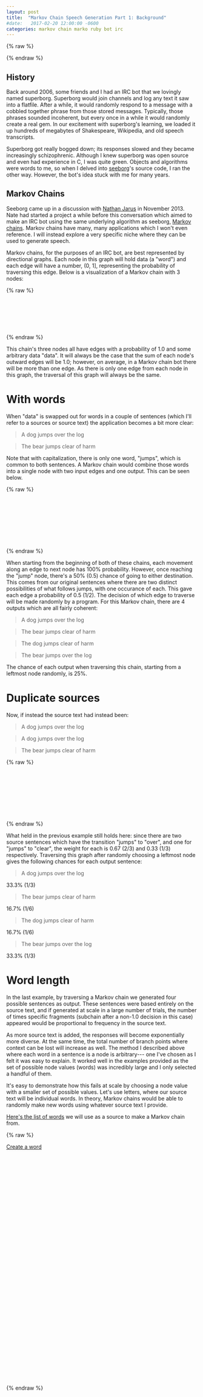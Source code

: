 ```yaml
---
layout: post
title:  "Markov Chain Speech Generation Part 1: Background"
#date:   2017-02-20 12:00:00 -0600
categories: markov chain marko ruby bot irc
---
```


{% raw %}
  <script src="https://d3js.org/d3.v4.js"></script>
  <script src="https://code.jquery.com/jquery-3.1.1.js"></script>
  <script src="/js/cytoscape.js"></script>
  <script src="https://cdn.rawgit.com/cytoscape/cytoscape.js-cose-bilkent/1.0.5/cytoscape-cose-bilkent.js"></script>
  <script src="http://underscorejs.org/underscore-min.js"></script>
  <script src="/js/markov/graphing.js"></script>
  <script src="/js/markov/graphs.js"></script>
{% endraw %}

History
----------
Back around 2006, some friends and I had an IRC bot that we lovingly named superborg. Superborg would join channels and log any text it saw into a flatfile. After a while, it would randomly respond to a message with a cobbled together phrase from those stored messages. Typically, those phrases sounded incoherent, but every once in a while it would randomly create a real gem. In our excitement with superborg's learning, we loaded it up hundreds of megabytes of Shakespeare, Wikipedia, and old speech transcripts.

Superborg got really bogged down; its responses slowed and they became increasingly schizophrenic. Although I knew superborg was open source and even had experience in C, I was quite green. Objects and algorithms were words to me, so when I delved into [seeborg](https://github.com/hmage/seeborg)'s source code, I ran the other way. However, the bot's idea stuck with me for many years.

Markov Chains
-------------
Seeborg came up in a discussion with [Nathan Jarus](http://nathanjar.us/) in November 2013. Nate had started a project a while before this conversation which aimed to make an IRC bot using the same underlying algorithm as seeborg, [Markov chains](https://en.wikipedia.org/wiki/Markov_chain). Markov chains have many, many applications which I won't even reference. I will instead explore a very specific niche where they can be used to generate speech.

Markov chains, for the purposes of an IRC bot, are best represented by directional graphs. Each node in this graph will hold data (a "word") and each edge will have a number, (0, 1], representing the probability of traversing this edge. Below is a visualization of a Markov chain with 3 nodes:

{% raw %}
<svg id="markov-chain" width="960" height="175"></svg>

<style type="text/css">
</style>

<script>
  var svg = d3.select("svg#markov-chain"),
      g = svg.append("g");

  var first = addChain(g, 50, 50, "data");
  var second = addChain(g, 200, 50, "data");
  var third = addChain(g, 350, 50, "data");

  drawLine(g, first.cx, first.cy, second.mnx, second.mny, "1.0");
  drawLine(g, second.cx, second.cy, third.mnx, third.mny, "1.0");
</script>
{% endraw %}

This chain's three nodes all have edges with a probability of 1.0 and some arbitrary data "data". It will always be the case that the sum of each node's outward edges will be 1.0; however, on average, in a Markov chain bot there will be more than one edge. As there is only one edge from each node in this graph, the traversal of this graph will always be the same.

With words
==========

When "data" is swapped out for words in a couple of sentences (which I'll refer to a sources or source text) the application becomes a bit more clear:
> A dog jumps over the log

> The bear jumps clear of harm

Note that with capitalization, there is only one word, "jumps", which is common to both sentences. A Markov chain would combine those words into a single node with two input edges and one output. This can be seen below.

{% raw %}
<svg id="markov-chain-sentence" width="960" height="250"></svg>

<script>
function secondExample(element, special_weights) {
  var svg = d3.select(element),
      g = svg.append("g"),
      sentence1 = ["A", "dog", "jumps", "over", "the", "log"],
      sentence2 = ["The", "bear", "jumps", "clear", "of", "harm"],
      chains1 = [],
      chains2 = [];

  var thisx = 50,
      thisy = 50,
      xspacing = 140,
      yspacing = 100;

  sentence1.forEach(function(e, i) {
    if(i != 2) {
      chains1.push(addChain(g, thisx, thisy, e));
    }
    thisx += xspacing;
  });

  thisx = 50,
  thisy += yspacing;
  sentence2.forEach(function(e, i) {
    if(i != 2) {
      chains2.push(addChain(g, thisx, thisy, e));
    }
    thisx += xspacing;
  });

  // draw crossover word
  thisy -= yspacing / 2;
  var crossover = addChain(g, xspacing * 2 + 50, thisy, "jumps");

  for(var i=0; i<chains1.length-1; i++) {
    if(i == 1) {
      drawLine(g, chains1[i].cx, chains1[i].cy, crossover.mnx, crossover.mny, "1.0");
    } else {
      drawLine(g, chains1[i].cx, chains1[i].cy, chains1[i+1].mnx, chains1[i+1].mny, "1.0");
    }
  }
  for(var i=0; i<chains2.length-1; i++) {
    if(i == 1) {
      drawLine(g, chains2[i].cx, chains2[i].cy, crossover.mnx, crossover.mny, "1.0");
    } else {
      drawLine(g, chains2[i].cx, chains2[i].cy, chains2[i+1].mnx, chains2[i+1].mny, "1.0");
    }
  }

  // Draw crossover lines
  drawLine(g, crossover.cx, crossover.cy, chains1[2].mnx, chains1[2].mny, special_weights[0]);
  drawLine(g, crossover.cx, crossover.cy, chains2[2].mnx, chains2[2].mny, special_weights[1]);
}
secondExample("svg#markov-chain-sentence", ["0.5", "0.5"]);
  </script>
{% endraw %}

When starting from the beginning of both of these chains, each movement along an edge to next node has 100% probability. However, once reaching the "jump" node, there's a 50% (0.5) chance of going to either destination. This comes from our original sentences where there are two distinct possibilities of what follows jumps, with one occurance of each. This gave each edge a probability of 0.5 (1/2). The decision of which edge to traverse will be made randomly by a program. For this Markov chain, there are 4 outputs which are all fairly coherent:
> A dog jumps over the log

> The bear jumps clear of harm

> The dog jumps clear of harm

> The bear jumps over the log

The chance of each output when traversing this chain, starting from a leftmost node randomly, is 25%.

Duplicate sources
=================

Now, if instead the source text had instead been:
> A dog jumps over the log

> A dog jumps over the log

> The bear jumps clear of harm

{% raw %}
<svg id="markov-chain-sentence-two" width="960" height="250"></svg>

<script>
  secondExample("svg#markov-chain-sentence-two", ["0.67", "0.33"]);
</script>
{% endraw %}

What held in the previous example still holds here: since there are two source sentences which have the transition "jumps" to "over", and one for "jumps" to "clear", the weight for each is 0.67 (2/3) and 0.33 (1/3) respectively. Traversing this graph after randomly choosing a leftmost node gives the following chances for each output sentence:

> A dog jumps over the log

33.3% (1/3)

> The bear jumps clear of harm

16.7% (1/6)

> The dog jumps clear of harm

16.7% (1/6)

> The bear jumps over the log

33.3% (1/3)

Word length
===========
In the last example, by traversing a Markov chain we generated four possible sentences as output. These sentences were based entirely on the source text, and if generated at scale in a large number of trials, the number of times specific fragments (subchain after a non-1.0 decision in this case) appeared would be proportional to frequency in the source text.

As more source text is added, the responses will become exponentially more diverse. At the same time, the total number of branch points where context can be lost will increase as well. The method I described above where each word in a sentence is a node is arbitrary--- one I've chosen as I felt it was easy to explain. It worked well in the examples provided as the set of possible node values (words) was incredibly large and I only selected a handful of them.

It's easy to demonstrate how this fails at scale by choosing a node value with a smaller set of possible values. Let's use letters, where our source text will be individual words. In theory, Markov chains would be able to randomly make new words using whatever source text I provide.

[Here's the list of words](/json/100words.json) we will use as a source to make a Markov chain from.

{% raw %}
<div id="built-word"></div>
<a href="javascript:$('#built-word').text(''); generateWord();">Create a word</a>
<div id="markov-chain-letter-graph" style="height: 600px; width: 960px;"></div>
<br />
{% endraw %}
